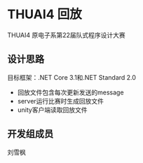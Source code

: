 # THUAI4 回放
THUAI4 原电子系第22届队式程序设计大赛

## 设计思路
目标框架：.NET Core 3.1和.NET Standard 2.0

- 回放文件包含每次更新发送的message
- server运行比赛时生成回放文件
- unity客户端读取回放文件

## 开发组成员
刘雪枫


